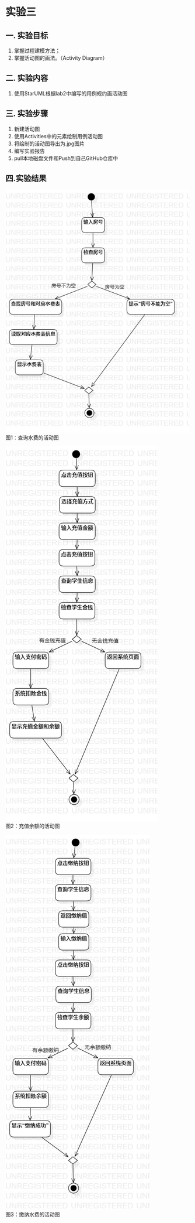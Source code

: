 # 实验三

## 一. 实验目标
1. 掌握过程建模方法；
2. 掌握活动图的画法。（Activity Diagram）

## 二. 实验内容
1. 使用StarUML根据lab2中编写的用例规约画活动图

## 三. 实验步骤
1. 新建活动图
2. 使用Activities中的元素绘制用例活动图
3. 将绘制的活动图导出为.jpg图片
4. 编写实验报告
5. pull本地磁盘文件和Push到自己GitHub仓库中

## 四.实验结果
![查询水费的活动图](./Lab3_查询水费.jpg)  
图1：查询水费的活动图

![充值余额的活动图](./Lab3_充值余额.jpg)  
图2：充值余额的活动图

![缴纳水费的活动图](./Lab3_缴纳水费.jpg)  
图3：缴纳水费的活动图